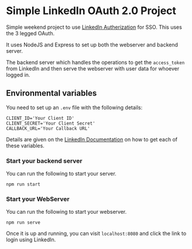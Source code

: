 # Simple LinkedIn OAuth 2.0 Project

Simple weekend project to use [LinkedIn Autherization](https://docs.microsoft.com/en-us/linkedin/shared/authentication/authorization-code-flow?context=linkedin/context) for SSO. This uses the 3 legged OAuth.

It uses NodeJS and Express to set up both the webserver and backend server.

The backend server which handles the operations to get the `access_token` from LinkedIn and then serve the webserver with user data for whoever logged in.

## Environmental variables

You need to set up an `.env` file with the following details:

```
CLIENT_ID='Your Client ID'
CLIENT_SECRET='Your Client Secret'
CALLBACK_URL='Your Callback URL'
```

Details are given on the [LinkedIn Documentation](https://docs.microsoft.com/en-us/linkedin/shared/authentication/authorization-code-flow?context=linkedin/context#step-1-configure-your-application) on how to get each of these variables.

### Start your backend server

You can run the following to start your server.

```
npm run start
```

### Start your WebServer

You can run the following to start your webserver.

```
npm run serve
```

Once it is up and running, you can visit `localhost:8080` and click the link to login using LinkedIn.

